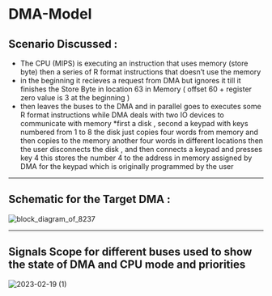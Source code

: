 # DMA-Model
## Scenario Discussed :
* The CPU (MIPS) is executing an instruction that uses memory (store byte) then a series of R format instructions that doesn’t use the memory 
* in the beginning it recieves a request from DMA but ignores it till it finishes the Store Byte in location 63 in Memory ( offset 60 + register zero value is 3 at the beginning ) 
* then leaves the buses to the DMA and in parallel goes to executes some R format instructions while DMA deals with two IO devices to communicate with memory
*first a disk , second a keypad with keys numbered from 1 to 8 the disk just copies four words from memory and then copies to the memory another four words in different locations then the user disconnects the disk , and then connects a keypad and presses key 4 this stores the number 4 to the address in memory assigned by DMA for the keypad which is originally programmed by the user 

***

## Schematic for the Target DMA : 
![block_diagram_of_8237](https://user-images.githubusercontent.com/59807200/219954143-5e8248e2-2af6-44a0-9cce-6ba393fdd958.png)

***

## Signals Scope for different buses used to show the state of DMA and CPU mode and priorities 

![2023-02-19 (1)](https://user-images.githubusercontent.com/59807200/219954524-cb2ed07f-2488-4108-bb44-e178777fca6e.png)


